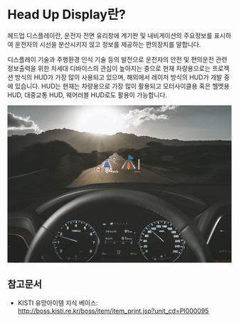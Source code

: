 # Head Up Display란?

헤드업 디스플레이란, 운전자 전면 유리창에 계기판 및 내비게이션의 주요정보를 표시하여 운전자의 시선을 분산시키지 않고 정보를 제공하는 편의장치를 말합니다.

디스플레이 기술과 주행환경 인식 기술 등의 발전으로 운전자의 안전 및 편의운전 관련 정보출력을 위한 차세대 디바이스의 관심이 높아지는 중으로 현재 차량용으로는 프로젝션 방식의 HUD가 가장 많이 사용되고 있으며, 해외에서 레이저 방식의 HUD가 개발 중에 있습니다.
HUD는 현재는 차량용으로 가장 많이 활용되고 모터사이클용 혹은 헬멧용 HUD, 대중교통 HUD, 웨어러블 HUD로도 활용이 가능합니다.

![](./images/HeadUpDisplay_Q1_1_1.PNG)

## 참고문서
- KISTI 유망아이템 지식 베이스: http://boss.kisti.re.kr/boss/item/item_print.jsp?unit_cd=PI000095